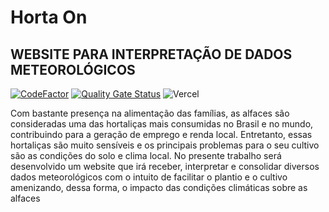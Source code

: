 # Horta On

## WEBSITE PARA INTERPRETAÇÃO DE DADOS METEOROLÓGICOS

[![CodeFactor](https://www.codefactor.io/repository/github/brunokrugel/dashboard-weather/badge)](https://www.codefactor.io/repository/github/brunokrugel/dashboard-weather)
[![Quality Gate Status](https://sonarcloud.io/api/project_badges/measure?project=BrunoKrugel_dashboard-weather&metric=alert_status)](https://sonarcloud.io/summary/new_code?id=BrunoKrugel_dashboard-weather)
![Vercel](https://therealsujitk-vercel-badge.vercel.app/?app={dashboard-weather})

Com bastante presença na alimentação das famílias, as alfaces são consideradas
uma das hortaliças mais consumidas no Brasil e no mundo, contribuindo para a
geração de emprego e renda local. Entretanto, essas hortaliças são muito sensíveis
e os principais problemas para o seu cultivo são as condições do solo e clima local.
No presente trabalho será desenvolvido um website que irá receber, interpretar e
consolidar diversos dados meteorológicos com o intuito de facilitar o plantio e o
cultivo amenizando, dessa forma, o impacto das condições climáticas sobre as
alfaces
